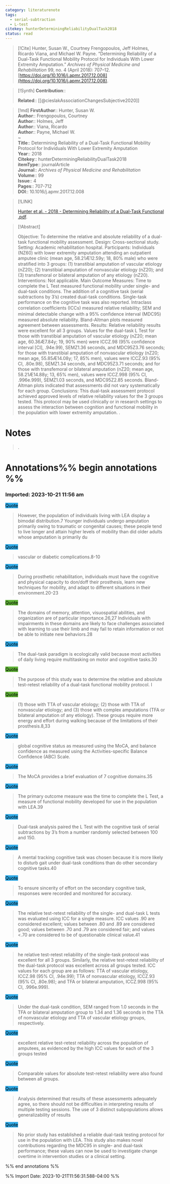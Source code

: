 ```yaml
---
category: literaturenote
tags:
  - serial-subtraction
  - L-test
citekey: hunterDeterminingReliabilityDualTask2018
status: read
---
```


> [!Cite]
> Hunter, Susan W., Courtney Frengopoulos, Jeff Holmes, Ricardo Viana, and Michael W. Payne. “Determining Reliability of a Dual-Task Functional Mobility Protocol for Individuals With Lower Extremity Amputation.” _Archives of Physical Medicine and Rehabilitation_ 99, no. 4 (April 2018): 707–12. [https://doi.org/10.1016/j.apmr.2017.12.008](https://doi.org/10.1016/j.apmr.2017.12.008).

>[!Synth]
>**Contribution**:: 
>
>**Related**::  [[@cieslakAssociationChangesSubjective2020]] 
>

>[!md]
> **FirstAuthor**:: Hunter, Susan W.  
> **Author**:: Frengopoulos, Courtney  
> **Author**:: Holmes, Jeff  
> **Author**:: Viana, Ricardo  
> **Author**:: Payne, Michael W.  
~    
> **Title**:: Determining Reliability of a Dual-Task Functional Mobility Protocol for Individuals With Lower Extremity Amputation  
> **Year**:: 2018   
> **Citekey**:: hunterDeterminingReliabilityDualTask2018  
> **itemType**:: journalArticle  
> **Journal**:: *Archives of Physical Medicine and Rehabilitation*  
> **Volume**:: 99  
> **Issue**:: 4   
> **Pages**:: 707-712  
> **DOI**:: 10.1016/j.apmr.2017.12.008    

> [!LINK] 
>
>  [Hunter et al. - 2018 - Determining Reliability of a Dual-Task Functional .pdf](file://C:\Users\emzpe\Zotero\storage\DXBK9JAJ\Hunter%20et%20al.%20-%202018%20-%20Determining%20Reliability%20of%20a%20Dual-Task%20Functional%20.pdf).

> [!Abstract]
>
> Objective: To determine the relative and absolute reliability of a dual-task functional mobility assessment. Design: Cross-sectional study. Setting: Academic rehabilitation hospital. Participants: Individuals (NZ60) with lower extremity amputation attending an outpatient amputee clinic (mean age, 58.21Æ12.59y; 18, 80% male) who were stratiﬁed into 3 groups: (1) transtibial amputation of vascular etiology (nZ20); (2) transtibial amputation of nonvascular etiology (nZ20); and (3) transfemoral or bilateral amputation of any etiology (nZ20). Interventions: Not applicable. Main Outcome Measures: Time to complete the L Test measured functional mobility under single- and dual-task conditions. The addition of a cognitive task (serial subtractions by 3’s) created dual-task conditions. Single-task performance on the cognitive task was also reported. Intraclass correlation coefﬁcients (ICCs) measured relative reliability; SEM and minimal detectable change with a 95% conﬁdence interval (MDC95) measured absolute reliability. Bland-Altman plots measured agreement between assessments.
Results: Relative reliability results were excellent for all 3 groups. Values for the dual-task L Test for those with transtibial amputation of vascular etiology (nZ20; mean age, 60.36Æ7.84y; 19, 90% men) were ICCZ.98 (95% conﬁdence interval [CI], .94e.99), SEMZ1.36 seconds, and MDC95Z3.76 seconds; for those with transtibial amputation of nonvascular etiology (nZ20; mean age, 55.85Æ14.08y; 17, 85% men), values were ICCZ.93 (95% CI, .80e.98), SEMZ1.34 seconds, and MDC95Z3.71 seconds; and for those with transfemoral or bilateral amputation (nZ20; mean age, 58.21Æ14.88y; 13, 65% men), values were ICCZ.998 (95% CI, .996e.999), SEMZ1.03 seconds, and MDC95Z2.85 seconds. Bland-Altman plots indicated that assessments did not vary systematically for each group.
Conclusions: This dual-task assessment protocol achieved approved levels of relative reliability values for the 3 groups tested. This protocol may be used clinically or in research settings to assess the interaction between cognition and functional mobility in the population with lower extremity amputation.
>.
> 
# Notes
>.


# Annotations%% begin annotations %%


### Imported: 2023-10-21 11:56 am



<mark style="background-color: #2ea8e5">Quote</mark>
> However, the population of individuals living with LEA display a bimodal distribution.7 Younger individuals undergo amputation primarily owing to traumatic or congenital causes; these people tend to live longer and attain higher levels of mobility than did older adults whose amputation is primarily du

<mark style="background-color: #2ea8e5">Quote</mark>
> vascular or diabetic complications.8-10

<mark style="background-color: #2ea8e5">Quote</mark>
> During prosthetic rehabilitation, individuals must have the cognitive and physical capacity to don/doff their prosthesis, learn new techniques for mobility, and adapt to different situations in their environment.20-23

<mark style="background-color: #5fb236">Quote</mark>
> The domains of memory, attention, visuospatial abilities, and organization are of particular importance.26,27 Individuals with impairments in these domains are likely to face challenges associated with learning to use their limb and may fail to retain information or not be able to initiate new behaviors.28

<mark style="background-color: #2ea8e5">Quote</mark>
> The dual-task paradigm is ecologically valid because most activities of daily living require multitasking on motor and cognitive tasks.30

<mark style="background-color: #5fb236">Quote</mark>
> The purpose of this study was to determine the relative and absolute test-retest reliability of a dual-task functional mobility protocol. I

<mark style="background-color: #5fb236">Quote</mark>
> (1) those with TTA of vascular etiology; (2) those with TTA of nonvascular etiology; and (3) those with complex amputations (TFA or bilateral amputation of any etiology). These groups require more energy and effort during walking because of the limitations of their prosthesis.8,33

<mark style="background-color: #2ea8e5">Quote</mark>
> global cognitive status as measured using the MoCA, and balance confidence as measured using the Activities-specific Balance Confidence (ABC) Scale.

<mark style="background-color: #2ea8e5">Quote</mark>
> The MoCA provides a brief evaluation of 7 cognitive domains.35

<mark style="background-color: #2ea8e5">Quote</mark>
> The primary outcome measure was the time to complete the L Test, a measure of functional mobility developed for use in the population with LEA.39

<mark style="background-color: #2ea8e5">Quote</mark>
> Dual-task analysis paired the L Test with the cognitive task of serial subtractions by 3’s from a number randomly selected between 100 and 150.

<mark style="background-color: #2ea8e5">Quote</mark>
> A mental tracking cognitive task was chosen because it is more likely to disturb gait under dual-task conditions than do other secondary cognitive tasks.40

<mark style="background-color: #2ea8e5">Quote</mark>
> To ensure sincerity of effort on the secondary cognitive task, responses were recorded and monitored for accuracy.

<mark style="background-color: #2ea8e5">Quote</mark>
> The relative test-retest reliability of the single- and dual-task L tests was evaluated using ICC for a single measure. ICC values  .90 are considered excellent; values between .80 and .89 are considered good; values between .70 and .79 are considered fair; and values <.70 are considered to be of questionable clinical value.41

<mark style="background-color: #2ea8e5">Quote</mark>
> he relative test-retest reliability of the single-task protocol was excellent for all 3 groups. Similarly, the relative test-retest reliability of the dual-task protocol was excellent across all groups tested. ICC values for each group are as follows: TTA of vascular etiology, ICCZ.98 (95% CI, .94e.99); TTA of nonvascular etiology, ICCZ.93 (95% CI, .80e.98); and TFA or bilateral amputation, ICCZ.998 (95% CI, .996e.999).

<mark style="background-color: #2ea8e5">Quote</mark>
> Under the dual-task condition, SEM ranged from 1.0 seconds in the TFA or bilateral amputation group to 1.34 and 1.36 seconds in the TTA of nonvascular etiology and TTA of vascular etiology groups, respectively.

<mark style="background-color: #2ea8e5">Quote</mark>
> excellent relative test-retest reliability across the population of amputees, as evidenced by the high ICC values for each of the 3 groups tested

<mark style="background-color: #2ea8e5">Quote</mark>
> Comparable values for absolute test-retest reliability were also found between all groups.

<mark style="background-color: #2ea8e5">Quote</mark>
> Analysis determined that results of these assessments adequately agree, so there should not be difficulties in interpreting results of multiple testing sessions. The use of 3 distinct subpopulations allows generalizability of results

<mark style="background-color: #2ea8e5">Quote</mark>
> No prior study has established a reliable dual-task testing protocol for use in the population with LEA. This study also makes novel contributions regarding the MDC95 in single- and dual-task performance; these values can now be used to investigate change overtime in intervention studies or a clinical setting.


> 


%% end annotations %%

%% Import Date: 2023-10-21T11:56:31.588-04:00 %%
